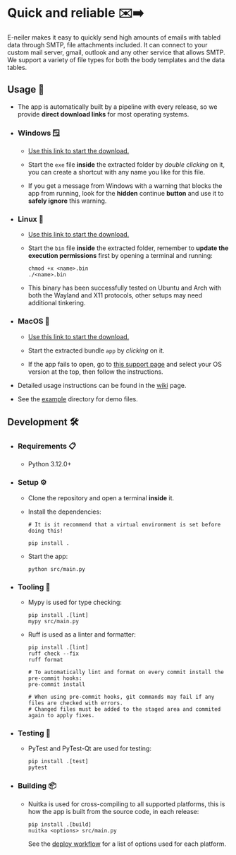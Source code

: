 # Quick and reliable ✉️➡️

E-neiler makes it easy to quickly send high amounts of emails with tabled data through SMTP, file attachments included. It can connect to your custom mail server, gmail, outlook and any other service that allows SMTP. We support a variety of file types for both the body templates and the data tables.

## Usage 🚀

- The app is automatically built by a pipeline with every release, so we provide **direct download links** for most operating systems.

- ### Windows 🪟

  - [Use this link to start the download.](https://github.com/NEIAAC/e-neiler/releases/latest/download/Windows.zip)

  - Start the `exe` file **inside** the extracted folder by _double clicking_ on it, you can create a shortcut with any name you like for this file.

  - If you get a message from Windows with a warning that blocks the app from running, look for the **hidden** continue **button** and use it to **safely ignore** this warning.

- ### Linux 🐧

  - [Use this link to start the download.](https://github.com/NEIAAC/e-neiler/releases/latest/download/Linux.zip)

  - Start the `bin` file **inside** the extracted folder, remember to **update the execution permissions** first by opening a terminal and running:

      ```shell
      chmod +x <name>.bin
      ./<name>.bin
      ```

  - This binary has been successfully tested on Ubuntu and Arch with both the Wayland and X11 protocols, other setups may need additional tinkering.

- ### MacOS 🍎

  - [Use this link to start the download.](https://github.com/NEIAAC/e-neiler/releases/latest/download/MacOS.zip)

  - Start the extracted bundle `app` by _clicking_ on it.

  - If the app fails to open, go to [this support page](https://support.apple.com/guide/mac-help/open-a-mac-app-from-an-unknown-developer-mh40616/mac) and select your OS version at the top, then follow the instructions.

- Detailed usage instructions can be found in the [wiki](https://github.com/NEIAAC/e-neiler/wiki) page.

- See the [example](./example/) directory for demo files.

## Development 🛠️

- ### Requirements 📋

  - Python 3.12.0+

- ### Setup ⚙️

  - Clone the repository and open a terminal **inside** it.

  - Install the dependencies:

    ```shell
    # It is it recommend that a virtual environment is set before doing this!

    pip install .
    ```

  - Start the app:

    ```shell
    python src/main.py
    ```

- ### Tooling 🧰

  - Mypy is used for type checking:

    ```shell
    pip install .[lint]
    mypy src/main.py
    ```

  - Ruff is used as a linter and formatter:

    ```shell
    pip install .[lint]
    ruff check --fix
    ruff format

    # To automatically lint and format on every commit install the pre-commit hooks:
    pre-commit install

    # When using pre-commit hooks, git commands may fail if any files are checked with errors.
    # Changed files must be added to the staged area and commited again to apply fixes.
    ```

- ### Testing 🧪

  - PyTest and PyTest-Qt are used for testing:

    ```shell
    pip install .[test]
    pytest
    ```

- ### Building 📦

  - Nuitka is used for cross-compiling to all supported platforms, this is how the app is built from the source code, in each release:

    ```shell
    pip install .[build]
    nuitka <options> src/main.py
    ```

    See the [deploy workflow](./.github/workflows/deploy.yaml) for a list of options used for each platform.
